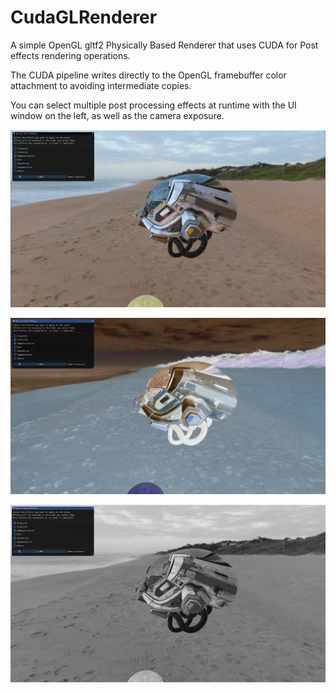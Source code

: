 # CudaGLRenderer

A simple OpenGL gltf2 Physically Based Renderer that uses CUDA for Post effects rendering operations.

The CUDA pipeline writes directly to the OpenGL framebuffer color attachment to avoiding intermediate copies.

You can select multiple post processing effects at runtime with the UI window on the left, as well as the camera exposure.

![Gamma Correction + Tonemapping](glcuda_gamma.PNG?raw=true "Gamma Correction + Tonemapping")

![Color Inversion](glcuda_inversion.PNG?raw=true "Color Inversion")

![Grayscale + Sharpening](glcuda_grayscale_sharp.PNG?raw=true "Grayscale + Sharpening")
